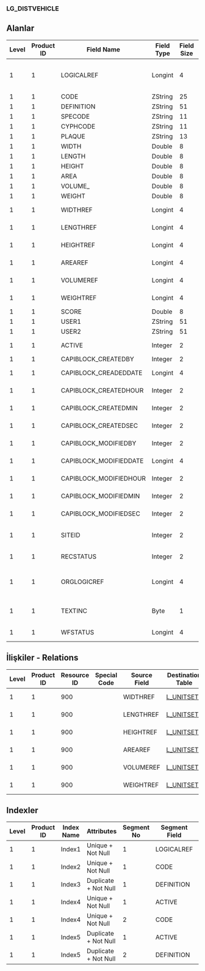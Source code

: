 ### LG_DISTVEHICLE

## Alanlar

**Level**|**Product ID**|**Field Name**|**Field Type**|**Field Size**|**Field Offset**|**Türkçe Açıklama**|**Expression**
-----|-----|-----|-----|-----|-----|-----|-----
1|1|LOGICALREF|Longint|4|0|Dağıtıcı Vasıtası Log. Ref.|Distrubutor Vehicle Logical Reference
1|1|CODE|ZString|25|4|Kod|Code
1|1|DEFINITION|ZString|51|29|Açıklama|Description
1|1|SPECODE|ZString|11|80|Özel Kod|Aux. Code
1|1|CYPHCODE|ZString|11|91|Yetki Kodu|Auth. Code
1|1|PLAQUE|ZString|13|102|Plaka|Plate
1|1|WIDTH|Double|8|115|Genişlik|Width
1|1|LENGTH|Double|8|123|Uzunluk|Length
1|1|HEIGHT|Double|8|131|Yükseklik|Height
1|1|AREA|Double|8|139|Alan|Area
1|1|VOLUME_|Double|8|147|Hacim|Volume
1|1|WEIGHT|Double|8|155|Ağırlık|Weight
1|1|WIDTHREF|Longint|4|163|Genişlik ref.|Width Reference
1|1|LENGTHREF|Longint|4|167|Uzunluk Ref.|Length Reference
1|1|HEIGHTREF|Longint|4|171|Yükseklik Ref.|Height Reference
1|1|AREAREF|Longint|4|175|Alan Referansı|Area Reference
1|1|VOLUMEREF|Longint|4|179|Hacim ref.|Volume Reference
1|1|WEIGHTREF|Longint|4|183|Ağırlık ref.|Weight Reference
1|1|SCORE|Double|8|187|Puan|Score
1|1|USER1|ZString|51|195|Kullanıcı 1|User 1
1|1|USER2|ZString|51|246|Kullanıcı 2|User 2
1|1|ACTIVE|Integer|2|297|Kullanım durumu|Usage Status
1|1|CAPIBLOCK_CREATEDBY|Integer|2|299|Oluşturan|Created By
1|1|CAPIBLOCK_CREADEDDATE|Longint|4|301|Oluşturulma Tarihi|Created Date
1|1|CAPIBLOCK_CREATEDHOUR|Integer|2|305|Oluşturulma Saati|Created Hour
1|1|CAPIBLOCK_CREATEDMIN|Integer|2|307|Oluşturulma Dakikası|Created Minute
1|1|CAPIBLOCK_CREATEDSEC|Integer|2|309|Oluşturulma Saniyesi|Created Second
1|1|CAPIBLOCK_MODIFIEDBY|Integer|2|311|Değiştiren|Modified By
1|1|CAPIBLOCK_MODIFIEDDATE|Longint|4|313|Değiştirilme Tarihi|Modified Date
1|1|CAPIBLOCK_MODIFIEDHOUR|Integer|2|317|Değiştirilme Saati|Modified Hour
1|1|CAPIBLOCK_MODIFIEDMIN|Integer|2|319|Değiştirilme Dakikası|Modified Minute
1|1|CAPIBLOCK_MODIFIEDSEC|Integer|2|321|Değiştirilme Saniyesi|Modified Second
1|1|SITEID|Integer|2|323|Veri Merkezi|Data Processing Site
1|1|RECSTATUS|Integer|2|325|Kayıt Durumu|Record Status
1|1|ORGLOGICREF|Longint|4|327|Orijinal Kayıt Log. Ref.|Original Record Logical Reference
1|1|TEXTINC|Byte|1|331|Ayrıntılı Açıklama İçerir|Contains Detail Description
1|1|WFSTATUS|Longint|4|332|Kullanımda Değil|Not In Use

## İlişkiler - Relations

**Level**|**Product ID**|**Resource ID**|**Special Code**|**Source Field**|**Destination Table**|**Destination Field**|**Relation Type**|**Extra Condition**
-----|-----|-----|-----|-----|-----|-----|-----|-----
1|1|900||WIDTHREF|[L_UNITSETL](../LG_UNITSETL "L_UNITSETL")|LOGICALREF|one-to-one|
1|1|900||LENGTHREF|[L_UNITSETL](../LG_UNITSETL "L_UNITSETL")|LOGICALREF|one-to-one|
1|1|900||HEIGHTREF|[L_UNITSETL](../LG_UNITSETL "L_UNITSETL")|LOGICALREF|one-to-one|
1|1|900||AREAREF|[L_UNITSETL](../LG_UNITSETL "L_UNITSETL")|LOGICALREF|one-to-one|
1|1|900||VOLUMEREF|[L_UNITSETL](../LG_UNITSETL "L_UNITSETL")|LOGICALREF|one-to-one|
1|1|900||WEIGHTREF|[L_UNITSETL](../LG_UNITSETL "L_UNITSETL")|LOGICALREF|one-to-one|

## Indexler

**Level**|**Product ID**|**Index Name**|**Attributes**|**Segment No**|**Segment Field**|**Sense**
-----|-----|-----|-----|-----|-----|-----
1|1|Index1|Unique + Not Null|1|LOGICALREF|Ascending
1|1|Index2|Unique + Not Null|1|CODE|Ascending
1|1|Index3|Duplicate + Not Null|1|DEFINITION|Ascending
1|1|Index4|Unique + Not Null|1|ACTIVE|Ascending
1|1|Index4|Unique + Not Null|2|CODE|Ascending
1|1|Index5|Duplicate + Not Null|1|ACTIVE|Ascending
1|1|Index5|Duplicate + Not Null|2|DEFINITION|Ascending
